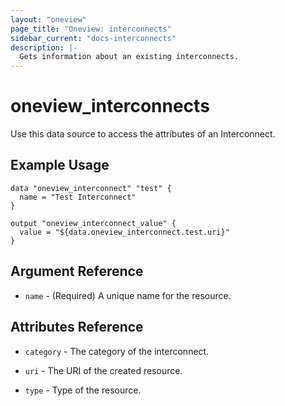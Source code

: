 ```yaml
---
layout: "oneview"
page_title: "Oneview: interconnects"
sidebar_current: "docs-interconnects"
description: |-
  Gets information about an existing interconnects.
---
```


# oneview\_interconnects

Use this data source to access the attributes of an Interconnect.

## Example Usage

```hcl
data "oneview_interconnect" "test" {
  name = "Test Interconnect"
}

output "oneview_interconnect_value" {
  value = "${data.oneview_interconnect.test.uri}"
}
```

## Argument Reference

* `name` - (Required) A unique name for the resource.

## Attributes Reference


* `category` - The category of the interconnect.

* `uri` - The URI of the created resource.

* `type` - Type of the resource.
